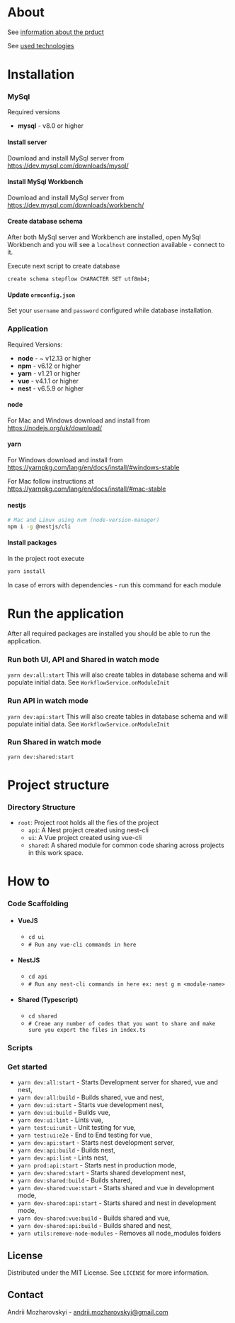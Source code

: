 # About
See [information about the prduct](PRODUCT.md)

See [used technologies](TECHNOLOGIES.md)

# Installation
### MySql
Required versions
- **mysql** - v8.0 or higher
#### Install server
Download and install MySql server from https://dev.mysql.com/downloads/mysql/
#### Install MySql Workbench
Download and install MySql server from https://dev.mysql.com/downloads/workbench/ 
#### Create database schema
After both MySql server and Workbench are installed, open MySql Workbench and you will see a `localhost` connection available - connect to it.

Execute next script to create database
```
create schema stepflow CHARACTER SET utf8mb4;
``` 
#### Update `ormconfig.json`
Set your `username` and `password` configured while database installation. 

### Application
Required Versions:
- **node** - ~ v12.13 or higher
- **npm** - v6.12 or higher
- **yarn** - v1.21 or higher
- **vue** - v4.1.1 or higher
- **nest** - v6.5.9 or higher
#### node
For Mac and Windows download and install from https://nodejs.org/uk/download/
#### yarn
For Windows download and install from https://yarnpkg.com/lang/en/docs/install/#windows-stable

For Mac follow instructions at https://yarnpkg.com/lang/en/docs/install/#mac-stable
#### nestjs
```sh
# Mac and Linux using nvm (node-version-manager)
npm i -g @nestjs/cli
```
#### Install packages
In the project root execute
```sh
yarn install
```
In case of errors with dependencies - run this command for each module

# Run the application
After all required packages are installed you should be able to run the application.
### Run both UI, API and Shared in watch mode
``
yarn dev:all:start
``
This will also create tables in database schema and will populate initial data. See `WorkflowService.onModuleInit`
### Run API in watch mode
``
yarn dev:api:start
``
This will also create tables in database schema and will populate initial data. See `WorkflowService.onModuleInit`
### Run Shared in watch mode
``
yarn dev:shared:start
``

# Project structure
### Directory Structure
- `root`: Project root holds all the fies of the project
    - `api`: A Nest project created using nest-cli
    - `ui`: A Vue project created using vue-cli
    - `shared`: A shared module for common code sharing across projects in this work space.

# How to
### Code Scaffolding
- #### VueJS
    - `cd ui`
    - `# Run any vue-cli commands in here`
- #### NestJS
    - `cd api`
    - `# Run any nest-cli commands in here ex: nest g m <module-name>`
- #### Shared (Typescript)
    - `cd shared`
    - `# Creae any number of codes that you want to share and make sure you export the files in index.ts`
       
### Scripts
### Get started
* `yarn dev:all:start` - Starts Development server for shared, vue and nest,
* `yarn dev:all:build` - Builds shared, vue and nest,
* `yarn dev:ui:start` - Starts vue development nest,
* `yarn dev:ui:build` - Builds vue,
* `yarn dev:ui:lint` - Lints vue,
* `yarn test:ui:unit` - Unit testing for vue,
* `yarn test:ui:e2e` - End to End testing for vue,
* `yarn dev:api:start` - Starts nest development server,
* `yarn dev:api:build` - Builds nest,
* `yarn dev:api:lint` - Lints nest,
* `yarn prod:api:start` - Starts nest in production mode,
* `yarn dev:shared:start` - Starts shared development nest,
* `yarn dev:shared:build` - Builds shared,
* `yarn dev-shared:vue:start` - Starts shared and vue in development mode,
* `yarn dev-shared:api:start` - Starts shared and nest in development mode,
* `yarn dev-shared:vue:build` - Builds shared and vue,
* `yarn dev-shared:api:build` - Builds shared and nest,
* `yarn utils:remove-node-modules` - Removes all node_modules folders

## License

Distributed under the MIT License. See `LICENSE` for more information.

## Contact

Andrii Mozharovskyi - andrii.mozharovskyi@gmail.com